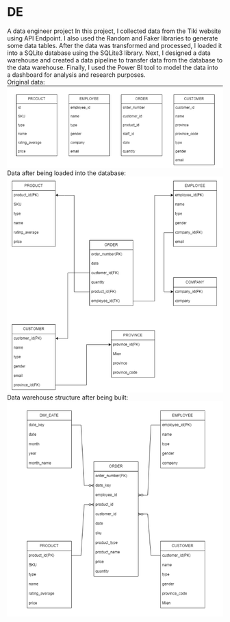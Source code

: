 # DE
A data engineer project
In this project, I collected data from the Tiki website using API Endpoint. I also used the Random and Faker libraries to generate some data tables. After the data was transformed and processed, I loaded it into a SQLite database using the SQLite3 library. Next, I designed a data warehouse and created a data pipeline to transfer data from the database to the data warehouse. Finally, I used the Power BI tool to model the data into a dashboard for analysis and research purposes.
<br />
Original data:<br />
![alt text](https://github.com/hungdung0403/DE/blob/main/Extracting%20and%20transforming/s1.png)
<br />
Data after being loaded into the database:<br />
![alt text](https://github.com/hungdung0403/DE/blob/main/Extracting%20and%20transforming/s2.1.png)
<br />
Data warehouse structure after being built:<br />
![alt text](https://github.com/hungdung0403/DE/blob/main/Designing%20the%20Data%20Warehouse/S3.drawio.png)
<br />
